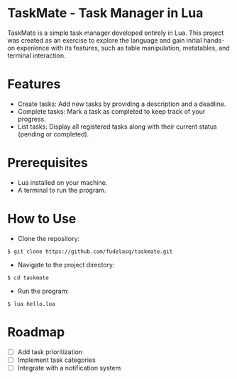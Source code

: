 # TaskMate - Task Manager in Lua

TaskMate is a simple task manager developed entirely in Lua. This project was created as an exercise to explore the language and gain initial hands-on experience with its features, such as table manipulation, metatables, and terminal interaction.

# Features

- Create tasks: Add new tasks by providing a description and a deadline.
- Complete tasks: Mark a task as completed to keep track of your progress.
- List tasks: Display all registered tasks along with their current status (pending or completed).

# Prerequisites

- Lua installed on your machine.
- A terminal to run the program.

# How to Use

- Clone the repository:
```
$ git clone https://github.com/fudelasq/taskmate.git
```

- Navigate to the project directory:
```
$ cd taskmate
```
- Run the program:
```
$ lua hello.lua
```
# Roadmap

- [ ] Add task prioritization
- [ ] Implement task categories
- [ ] Integrate with a notification system

